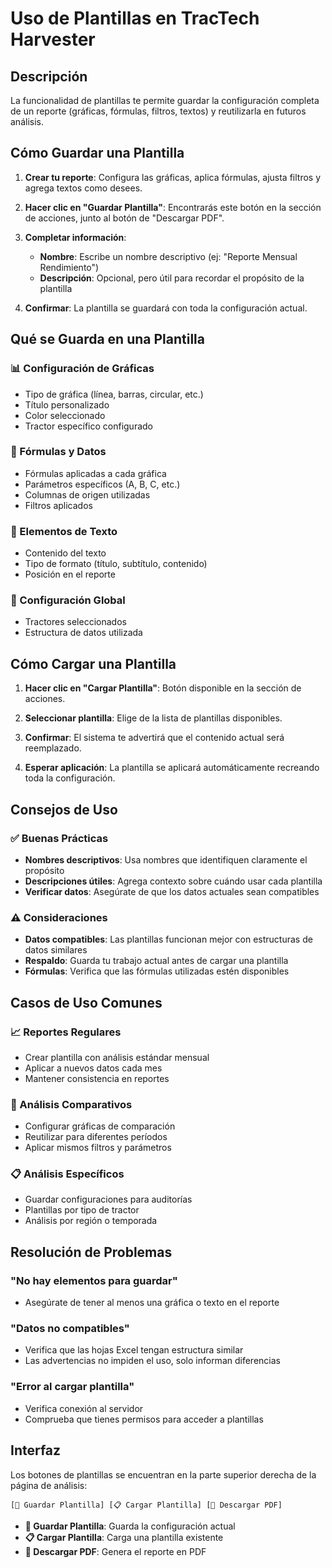 # Uso de Plantillas en TracTech Harvester

## Descripción

La funcionalidad de plantillas te permite guardar la configuración completa de un reporte (gráficas, fórmulas, filtros, textos) y reutilizarla en futuros análisis.

## Cómo Guardar una Plantilla

1. **Crear tu reporte**: Configura las gráficas, aplica fórmulas, ajusta filtros y agrega textos como desees.

2. **Hacer clic en "Guardar Plantilla"**: Encontrarás este botón en la sección de acciones, junto al botón de "Descargar PDF".

3. **Completar información**:
   - **Nombre**: Escribe un nombre descriptivo (ej: "Reporte Mensual Rendimiento")
   - **Descripción**: Opcional, pero útil para recordar el propósito de la plantilla

4. **Confirmar**: La plantilla se guardará con toda la configuración actual.

## Qué se Guarda en una Plantilla

### 📊 Configuración de Gráficas
- Tipo de gráfica (línea, barras, circular, etc.)
- Título personalizado
- Color seleccionado
- Tractor específico configurado

### 🧮 Fórmulas y Datos
- Fórmulas aplicadas a cada gráfica
- Parámetros específicos (A, B, C, etc.)
- Columnas de origen utilizadas
- Filtros aplicados

### 📝 Elementos de Texto
- Contenido del texto
- Tipo de formato (título, subtítulo, contenido)
- Posición en el reporte

### 🚜 Configuración Global
- Tractores seleccionados
- Estructura de datos utilizada

## Cómo Cargar una Plantilla

1. **Hacer clic en "Cargar Plantilla"**: Botón disponible en la sección de acciones.

2. **Seleccionar plantilla**: Elige de la lista de plantillas disponibles.

3. **Confirmar**: El sistema te advertirá que el contenido actual será reemplazado.

4. **Esperar aplicación**: La plantilla se aplicará automáticamente recreando toda la configuración.

## Consejos de Uso

### ✅ Buenas Prácticas
- **Nombres descriptivos**: Usa nombres que identifiquen claramente el propósito
- **Descripciones útiles**: Agrega contexto sobre cuándo usar cada plantilla
- **Verificar datos**: Asegúrate de que los datos actuales sean compatibles

### ⚠️ Consideraciones
- **Datos compatibles**: Las plantillas funcionan mejor con estructuras de datos similares
- **Respaldo**: Guarda tu trabajo actual antes de cargar una plantilla
- **Fórmulas**: Verifica que las fórmulas utilizadas estén disponibles

## Casos de Uso Comunes

### 📈 Reportes Regulares
- Crear plantilla con análisis estándar mensual
- Aplicar a nuevos datos cada mes
- Mantener consistencia en reportes

### 🔄 Análisis Comparativos
- Configurar gráficas de comparación
- Reutilizar para diferentes períodos
- Aplicar mismos filtros y parámetros

### 📋 Análisis Específicos
- Guardar configuraciones para auditorías
- Plantillas por tipo de tractor
- Análisis por región o temporada

## Resolución de Problemas

### "No hay elementos para guardar"
- Asegúrate de tener al menos una gráfica o texto en el reporte

### "Datos no compatibles"
- Verifica que las hojas Excel tengan estructura similar
- Las advertencias no impiden el uso, solo informan diferencias

### "Error al cargar plantilla"
- Verifica conexión al servidor
- Comprueba que tienes permisos para acceder a plantillas

## Interfaz

Los botones de plantillas se encuentran en la parte superior derecha de la página de análisis:

```
[📁 Guardar Plantilla] [📋 Cargar Plantilla] [📄 Descargar PDF]
```

- **📁 Guardar Plantilla**: Guarda la configuración actual
- **📋 Cargar Plantilla**: Carga una plantilla existente
- **📄 Descargar PDF**: Genera el reporte en PDF
